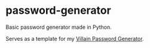 # password-generator
Basic password generator made in Python. 

Serves as a template for my [Villain Password Generator](https://github.com/seravilofr/villain-password-generator).

